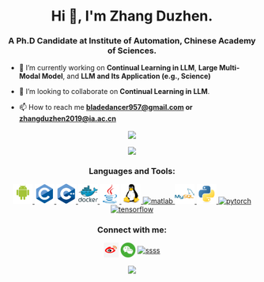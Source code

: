 <h1 align="center">Hi 👋, I'm Zhang Duzhen.</h1>
<h3 align="center">A Ph.D Candidate at Institute of Automation, Chinese Academy of Sciences.</h3>

- 🔭 I’m currently working on **Continual Learning in LLM**, **Large Multi-Modal Model**, and **LLM and Its Application (e.g., Science)**

- 👯 I’m looking to collaborate on **Continual Learning in LLM**.

- 📫 How to reach me **bladedancer957@gmail.com or zhangduzhen2019@ia.ac.cn**



<p align="center">
<a href="https://blog.csdn.net/sdu_hao">
  <img align="center" src="https://github-profile-trophy.vercel.app/?username=BladeDancer957&row=1&column=4"/>
</a>
</p>

<p align="center">
<a href="https://blog.csdn.net/sdu_hao">
  <img align="center" src="https://github-readme-stats.vercel.app/api?username=BladeDancer957&show_icons=true&theme=radical"/>
</a>
</p>






<h3 align="center">Languages and Tools:</h3>
<p align="center"> <a href="https://developer.android.com" target="_blank" rel="noreferrer"> <img src="https://raw.githubusercontent.com/devicons/devicon/master/icons/android/android-original-wordmark.svg" alt="android" width="40" height="40"/> </a> <a href="https://www.cprogramming.com/" target="_blank" rel="noreferrer"> <img src="https://raw.githubusercontent.com/devicons/devicon/master/icons/c/c-original.svg" alt="c" width="40" height="40"/> </a> <a href="https://www.w3schools.com/cpp/" target="_blank" rel="noreferrer"> <img src="https://raw.githubusercontent.com/devicons/devicon/master/icons/cplusplus/cplusplus-original.svg" alt="cplusplus" width="40" height="40"/> </a> <a href="https://www.docker.com/" target="_blank" rel="noreferrer"> <img src="https://raw.githubusercontent.com/devicons/devicon/master/icons/docker/docker-original-wordmark.svg" alt="docker" width="40" height="40"/> </a> <a href="https://www.java.com" target="_blank" rel="noreferrer"> <img src="https://raw.githubusercontent.com/devicons/devicon/master/icons/java/java-original.svg" alt="java" width="40" height="40"/> </a> <a href="https://www.linux.org/" target="_blank" rel="noreferrer"> <img src="https://raw.githubusercontent.com/devicons/devicon/master/icons/linux/linux-original.svg" alt="linux" width="40" height="40"/> </a> <a href="https://www.mathworks.com/" target="_blank" rel="noreferrer"> <img src="https://upload.wikimedia.org/wikipedia/commons/2/21/Matlab_Logo.png" alt="matlab" width="40" height="40"/> </a> <a href="https://www.mysql.com/" target="_blank" rel="noreferrer"> <img src="https://raw.githubusercontent.com/devicons/devicon/master/icons/mysql/mysql-original-wordmark.svg" alt="mysql" width="40" height="40"/> </a> <a href="https://www.python.org" target="_blank" rel="noreferrer"> <img src="https://raw.githubusercontent.com/devicons/devicon/master/icons/python/python-original.svg" alt="python" width="40" height="40"/> </a> <a href="https://pytorch.org/" target="_blank" rel="noreferrer"> <img src="https://www.vectorlogo.zone/logos/pytorch/pytorch-icon.svg" alt="pytorch" width="40" height="40"/> </a> <a href="https://www.tensorflow.org" target="_blank" rel="noreferrer"> <img src="https://www.vectorlogo.zone/logos/tensorflow/tensorflow-icon.svg" alt="tensorflow" width="40" height="40"/> </a> </p>

<h3 align="center">Connect with me:</h3>
<p align="center">
<a href="https://weibo.com/u/6984959147" target="blank"><img align="center" src="2c86e7f64d055dce22d0a8bf5fd8a3a0.jpeg" alt="xxxx" height="30" width="30" /></a>
<a href="https://www.xiaohongshu.com/user/profile/5d3ecbf30000000011005f67" target="blank"><img align="center" src="1b18237ef89a22cdf1cfd6f61e7799f0.jpg" alt="sssssss" height="30" width="30" /></a>
<a href="https://fb.com/ssss" target="blank"><img align="center" src="https://raw.githubusercontent.com/rahuldkjain/github-profile-readme-generator/master/src/images/icons/Social/facebook.svg" alt="ssss" height="30" width="40" /></a>
</p>






<p align="center">
<a href="https://blog.csdn.net/sdu_hao">
  <img align="center" src="https://github-readme-stats.vercel.app/api/top-langs/?username=BladeDancer957&hide=javascript,html"/>
</a>
</p>
